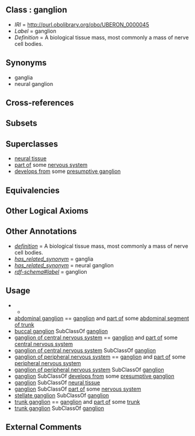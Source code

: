 
## Class : ganglion

 * *IRI* = http://purl.obolibrary.org/obo/UBERON_0000045
 * *Label* = ganglion
 * *Definition* = A biological tissue mass, most commonly a mass of nerve cell bodies.

## Synonyms

 * ganglia
 * neural ganglion

## Cross-references


## Subsets


## Superclasses

 * [neural tissue](../../UBERON/14/UBERON_0003714.md)
 * [part of](../../BFO/50/BFO_0000050.md) some [nervous system](../../UBERON/16/UBERON_0001016.md)
 * [develops from](../../RO/02/RO_0002202.md) some [presumptive ganglion](../../UBERON/69/UBERON_0003869.md)

## Equivalencies


## Other Logical Axioms


## Other Annotations

 * *[definition](../../IAO/15/IAO_0000115.md)* = A biological tissue mass, most commonly a mass of nerve cell bodies.
 * *[has_related_synonym](../../ym/oboInOwl#hasRelatedSynonym.md)* = ganglia
 * *[has_related_synonym](../../ym/oboInOwl#hasRelatedSynonym.md)* = neural ganglion
 * *[rdf-schema#label](../../el/rdf-schema#label.md)* = ganglion

## Usage

 * -
 * [abdominal ganglion](../../UBERON/58/UBERON_0009758.md) == [ganglion](../../UBERON/45/UBERON_0000045.md) and [part of](../../BFO/50/BFO_0000050.md) some [abdominal segment of trunk](../../UBERON/17/UBERON_0002417.md)
 * [buccal ganglion](../../CEPH/72/CEPH_0001072.md) SubClassOf [ganglion](../../UBERON/45/UBERON_0000045.md)
 * [ganglion of central nervous system](../../UBERON/39/UBERON_0003339.md) == [ganglion](../../UBERON/45/UBERON_0000045.md) and [part of](../../BFO/50/BFO_0000050.md) some [central nervous system](../../UBERON/17/UBERON_0001017.md)
 * [ganglion of central nervous system](../../UBERON/39/UBERON_0003339.md) SubClassOf [ganglion](../../UBERON/45/UBERON_0000045.md)
 * [ganglion of peripheral nervous system](../../UBERON/38/UBERON_0003338.md) == [ganglion](../../UBERON/45/UBERON_0000045.md) and [part of](../../BFO/50/BFO_0000050.md) some [peripheral nervous system](../../UBERON/10/UBERON_0000010.md)
 * [ganglion of peripheral nervous system](../../UBERON/38/UBERON_0003338.md) SubClassOf [ganglion](../../UBERON/45/UBERON_0000045.md)
 * [ganglion](../../UBERON/45/UBERON_0000045.md) SubClassOf [develops from](../../RO/02/RO_0002202.md) some [presumptive ganglion](../../UBERON/69/UBERON_0003869.md)
 * [ganglion](../../UBERON/45/UBERON_0000045.md) SubClassOf [neural tissue](../../UBERON/14/UBERON_0003714.md)
 * [ganglion](../../UBERON/45/UBERON_0000045.md) SubClassOf [part of](../../BFO/50/BFO_0000050.md) some [nervous system](../../UBERON/16/UBERON_0001016.md)
 * [stellate ganglion](../../CEPH/43/CEPH_0000243.md) SubClassOf [ganglion](../../UBERON/45/UBERON_0000045.md)
 * [trunk ganglion](../../UBERON/34/UBERON_0007134.md) == [ganglion](../../UBERON/45/UBERON_0000045.md) and [part of](../../BFO/50/BFO_0000050.md) some [trunk](../../UBERON/00/UBERON_0002100.md)
 * [trunk ganglion](../../UBERON/34/UBERON_0007134.md) SubClassOf [ganglion](../../UBERON/45/UBERON_0000045.md)

## External Comments

